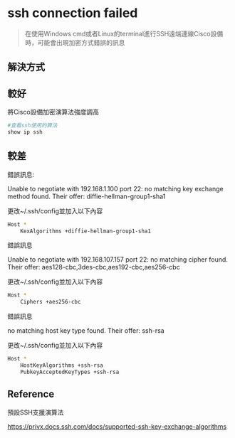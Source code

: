 # ssh connection failed #

>在使用Windows cmd或者Linux的terminal進行SSH遠端連線Cisco設備時，可能會出現加密方式錯誤的訊息

## 解決方式 ##

## 較好 ##

將Cisco設備加密演算法強度調高

```bash
#查看ssh使用的算法
show ip ssh 

```

## 較差 ##

錯誤訊息:

Unable to negotiate with 192.168.1.100 port 22: no matching key exchange method found. Their offer: diffie-hellman-group1-sha1

更改~/.ssh/config並加入以下內容

```bash
Host *
    KexAlgorithms +diffie-hellman-group1-sha1
```

錯誤訊息

Unable to negotiate with 192.168.107.157 port 22: no matching cipher found. Their offer: aes128-cbc,3des-cbc,aes192-cbc,aes256-cbc

更改~/.ssh/config並加入以下內容

```bash
Host *
    Ciphers +aes256-cbc 
```

錯誤訊息

no matching host key type found. Their offer: ssh-rsa 

更改~/.ssh/config並加入以下內容

```bash
Host *
    HostKeyAlgorithms +ssh-rsa
    PubkeyAcceptedKeyTypes +ssh-rsa
```

## Reference ##

預設SSH支援演算法

https://privx.docs.ssh.com/docs/supported-ssh-key-exchange-algorithms


